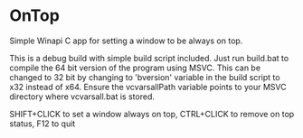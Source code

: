 # OnTop
Simple Winapi C app for setting a window to be always on top. 

This is a debug build with simple build script included. Just run build.bat to compile the 64 bit version of the program using MSVC. This can be changed to 32 bit by changing to 'bversion' variable in the build script to x32 instead of x64. Ensure the vcvarsallPath variable points to your MSVC directory where vcvarsall.bat is stored. 


SHIFT+CLICK to set a window always on top, 
CTRL+CLICK to remove on top status, 
F12 to quit 
